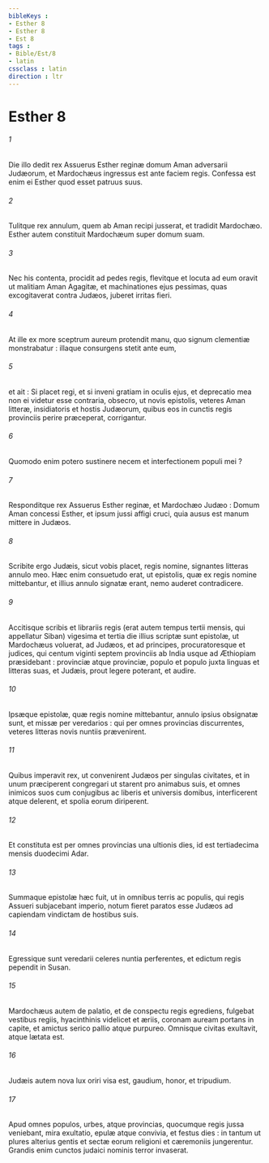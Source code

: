```yaml
---
bibleKeys : 
- Esther 8
- Esther 8
- Est 8
tags : 
- Bible/Est/8
- latin
cssclass : latin
direction : ltr
---
```


# Esther 8

###### 1
Die illo dedit rex Assuerus Esther reginæ domum Aman adversarii Judæorum, et Mardochæus ingressus est ante faciem regis. Confessa est enim ei Esther quod esset patruus suus.
###### 2
Tulitque rex annulum, quem ab Aman recipi jusserat, et tradidit Mardochæo. Esther autem constituit Mardochæum super domum suam.
###### 3
Nec his contenta, procidit ad pedes regis, flevitque et locuta ad eum oravit ut malitiam Aman Agagitæ, et machinationes ejus pessimas, quas excogitaverat contra Judæos, juberet irritas fieri.
###### 4
At ille ex more sceptrum aureum protendit manu, quo signum clementiæ monstrabatur : illaque consurgens stetit ante eum,
###### 5
et ait : Si placet regi, et si inveni gratiam in oculis ejus, et deprecatio mea non ei videtur esse contraria, obsecro, ut novis epistolis, veteres Aman litteræ, insidiatoris et hostis Judæorum, quibus eos in cunctis regis provinciis perire præceperat, corrigantur.
###### 6
Quomodo enim potero sustinere necem et interfectionem populi mei ?
###### 7
Responditque rex Assuerus Esther reginæ, et Mardochæo Judæo : Domum Aman concessi Esther, et ipsum jussi affigi cruci, quia ausus est manum mittere in Judæos.
###### 8
Scribite ergo Judæis, sicut vobis placet, regis nomine, signantes litteras annulo meo. Hæc enim consuetudo erat, ut epistolis, quæ ex regis nomine mittebantur, et illius annulo signatæ erant, nemo auderet contradicere.
###### 9
Accitisque scribis et librariis regis (erat autem tempus tertii mensis, qui appellatur Siban) vigesima et tertia die illius scriptæ sunt epistolæ, ut Mardochæus voluerat, ad Judæos, et ad principes, procuratoresque et judices, qui centum viginti septem provinciis ab India usque ad Æthiopiam præsidebant : provinciæ atque provinciæ, populo et populo juxta linguas et litteras suas, et Judæis, prout legere poterant, et audire.
###### 10
Ipsæque epistolæ, quæ regis nomine mittebantur, annulo ipsius obsignatæ sunt, et missæ per veredarios : qui per omnes provincias discurrentes, veteres litteras novis nuntiis prævenirent.
###### 11
Quibus imperavit rex, ut convenirent Judæos per singulas civitates, et in unum præciperent congregari ut starent pro animabus suis, et omnes inimicos suos cum conjugibus ac liberis et universis domibus, interficerent atque delerent, et spolia eorum diriperent.
###### 12
Et constituta est per omnes provincias una ultionis dies, id est tertiadecima mensis duodecimi Adar.
###### 13
Summaque epistolæ hæc fuit, ut in omnibus terris ac populis, qui regis Assueri subjacebant imperio, notum fieret paratos esse Judæos ad capiendam vindictam de hostibus suis.
###### 14
Egressique sunt veredarii celeres nuntia perferentes, et edictum regis pependit in Susan.
###### 15
Mardochæus autem de palatio, et de conspectu regis egrediens, fulgebat vestibus regiis, hyacinthinis videlicet et æriis, coronam auream portans in capite, et amictus serico pallio atque purpureo. Omnisque civitas exultavit, atque lætata est.
###### 16
Judæis autem nova lux oriri visa est, gaudium, honor, et tripudium.
###### 17
Apud omnes populos, urbes, atque provincias, quocumque regis jussa veniebant, mira exultatio, epulæ atque convivia, et festus dies : in tantum ut plures alterius gentis et sectæ eorum religioni et cæremoniis jungerentur. Grandis enim cunctos judaici nominis terror invaserat.
